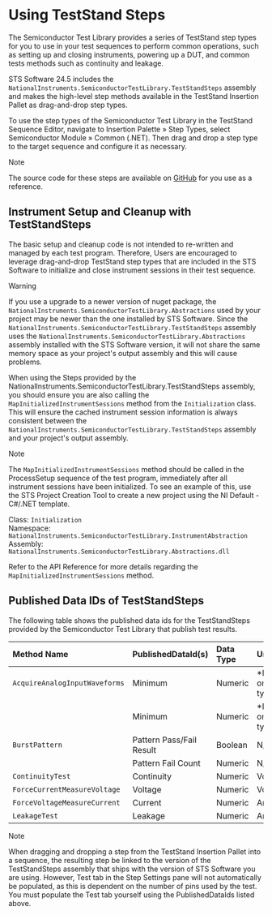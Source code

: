# Using TestStand Steps

The Semiconductor Test Library provides a series of TestStand step types for you to use in your test sequences to perform common operations, such as setting up and closing instruments, powering up a DUT, and common tests methods such as continuity and leakage.

STS Software 24.5 includes the `NationalInstruments.SemiconductorTestLibrary.TestStandSteps` assembly and makes the high-level step methods available in the TestStand Insertion Pallet as drag-and-drop step types.

To use the step types of the Semiconductor Test Library in the TestStand Sequence Editor, navigate to Insertion Palette » Step Types, select Semiconductor Module » Common (.NET). Then drag and drop a step type to the target sequence and configure it as necessary.

> [!NOTE]
> The source code for these steps are available on [GitHub](https://github.com/ni/semi-test-library-dotnet) for you use as a reference.

## Instrument Setup and Cleanup with TestStandSteps

The basic setup and cleanup code is not intended to re-written and managed by each test program. Therefore, Users are encouraged to leverage drag-and-drop TestStand step types that are included in the STS Software to initialize and close instrument sessions in their test sequence.

> [!WARNING]
> If you use a upgrade to a newer version of nuget package, the `NationalInstruments.SemiconductorTestLibrary.Abstractions` used by your project may be newer than the one installed by STS Software. Since the `NationalInstruments.SemiconductorTestLibrary.TestStandSteps` assembly uses the `NationalInstruments.SemiconductorTestLibrary.Abstractions` assembly installed with the STS Software version, it will not share the same memory space as your project's output assembly and this will cause problems.

When using the Steps provided by the NationalInstruments.SemiconductorTestLibrary.TestStandSteps assembly, you should ensure you are also calling the `MapInitializedInstrumentSessions` method from the `Initialization` class. This will ensure the cached instrument session information is always consistent between the `NationalInstruments.SemiconductorTestLibrary.TestStandSteps` assembly and your project's output assembly.

>[!NOTE]
> The `MapInitializedInstrumentSessions` method should be called in the ProcessSetup sequence of the test program, immediately after all instrument sessions have been initialized. To see an example of this, use the STS Project Creation Tool to create a new project using the NI Default - C#/.NET template.
>
> Class: `Initialization` \
> Namespace: `NationalInstruments.SemiconductorTestLibrary.InstrumentAbstraction` \
> Assembly: `NationalInstruments.SemiconductorTestLibrary.Abstractions.dll`
>
> Refer to the API Reference for more details regarding the `MapInitializedInstrumentSessions` method.

## Published Data IDs of TestStandSteps

The following table shows the published data ids for the TestStandSteps provided by the Semiconductor Test Library that publish test results.

| Method Name                            | PublishedDataId(s)       | Data Type | Units                  |
| :------------------------------------- | :----------------------- | :-------- | :--------------------- |
| `AcquireAnalogInputWaveforms`          | Minimum                  | Numeric   | \*Depends on task type |
|                                        | Minimum                  | Numeric   | \*Depends on task type |
| `BurstPattern`                         | Pattern Pass/Fail Result | Boolean   | N/A                    |
|                                        | Pattern Fail Count       | Numeric   | N/A                    |
| `ContinuityTest`                       | Continuity               | Numeric   | Volts                  |
| `ForceCurrentMeasureVoltage`           | Voltage                  | Numeric   | Volts                  |
| `ForceVoltageMeasureCurrent`           | Current                  | Numeric   | Amperes                |
| `LeakageTest`                          | Leakage                  | Numeric   | Amperes                |

> [!NOTE]
> When dragging and dropping a step from the TestStand Insertion Pallet into a sequence, the resulting step be linked to the version of the TestStandSteps assembly that ships with the version of STS Software you are using. However, Test tab in the Step Settings pane will not automatically be populated, as this is dependent on the number of pins used by the test. You must populate the Test tab yourself using the PublishedDataIds listed above.
